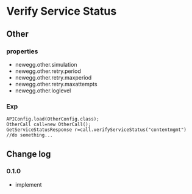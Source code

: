 # Verify Service Status
## Other
### properties
- newegg.other.simulation
- newegg.other.retry.period
- newegg.other.retry.maxperiod
- newegg.other.retry.maxattempts
- newegg.other.loglevel

### Exp
```
APIConfig.load(OtherConfig.class);
OtherCall call=new OtherCall();
GetServiceStatusResponse r=call.verifyServiceStatus("contentmgmt")
//do something...
```

## Change log
### 0.1.0
- implement